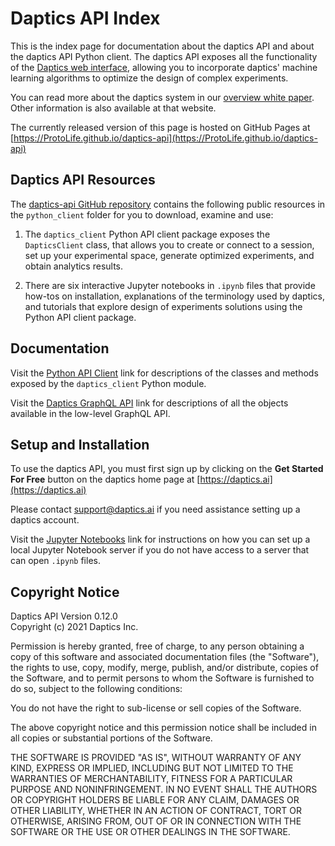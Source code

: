 # Daptics API Index<a class="tocSkip"></a>

This is the index page for documentation about the daptics API
and about the daptics API Python client. The daptics API exposes
all the functionality of the [Daptics web interface](https://daptics.ai),
allowing you to incorporate daptics' machine learning algorithms
to optimize the design of complex experiments.

You can read more about the daptics system in our
[overview white paper](https://daptics.ai/pdt_overview). Other
information is also available at that website.

The currently released version of this page is hosted on GitHub Pages at
[https://ProtoLife.github.io/daptics-api](https://ProtoLife.github.io/daptics-api)


## Daptics API Resources

The [daptics-api GitHub repository](https://github.com/ProtoLife/daptics-api)
contains the following public resources in the `python_client` folder for you
to download, examine and use:

1. The `daptics_client` Python API client package exposes the `DapticsClient` class,
that allows you to create or connect to a session, set up your experimental
space, generate optimized experiments, and obtain analytics results.

2. There are six interactive Jupyter notebooks in `.ipynb` files that
provide how-tos on installation, explanations of the terminology used by
daptics, and tutorials that explore design of experiments solutions
using the Python API client package.


## Documentation

Visit the
[Python API Client](./daptics_client/)
link for descriptions of the classes and methods exposed by the `daptics_client` Python module.

Visit the
[Daptics GraphQL API](./graphql_api/)
link for descriptions of all the objects available in the low-level GraphQL API.


## Setup and Installation

To use the daptics API, you must first sign up by clicking on the
**Get Started For Free** button on the daptics home page at
[https://daptics.ai](https://daptics.ai)

Please contact [support@daptics.ai](mailto:support@daptics.ai)
if you need assistance setting up a daptics account.

Visit the
[Jupyter Notebooks](./jupyter_notebooks/)
link for instructions on how you can set up a local Jupyter Notebook server
if you do not have access to a server that can open `.ipynb` files.


## Copyright Notice

Daptics API Version 0.12.0  
Copyright (c) 2021 Daptics Inc.

Permission is hereby granted, free of charge, to any person obtaining a copy of this software
and associated documentation files (the "Software"), the rights to use, copy, modify, merge,
publish, and/or distribute, copies of the Software, and to permit persons to whom the Software
is furnished to do so, subject to the following conditions:

You do not have the right to sub-license or sell copies of the Software.

The above copyright notice and this permission notice shall be included in all copies or
substantial portions of the Software.

THE SOFTWARE IS PROVIDED "AS IS", WITHOUT WARRANTY OF ANY KIND, EXPRESS OR IMPLIED, INCLUDING
BUT NOT LIMITED TO THE WARRANTIES OF MERCHANTABILITY, FITNESS FOR A PARTICULAR PURPOSE AND
NONINFRINGEMENT. IN NO EVENT SHALL THE AUTHORS OR COPYRIGHT HOLDERS BE LIABLE FOR ANY CLAIM,
DAMAGES OR OTHER LIABILITY, WHETHER IN AN ACTION OF CONTRACT, TORT OR OTHERWISE, ARISING FROM,
OUT OF OR IN CONNECTION WITH THE SOFTWARE OR THE USE OR OTHER DEALINGS IN THE SOFTWARE.
